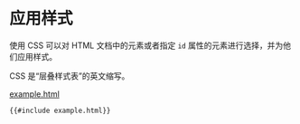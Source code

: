 # 应用样式

使用 CSS 可以对 HTML 文档中的元素或者指定 `id` 属性的元素进行选择，并为他们应用样式。

CSS 是“层叠样式表”的英文缩写。

[example.html](./example.html)

```html
{{#include example.html}}
```
